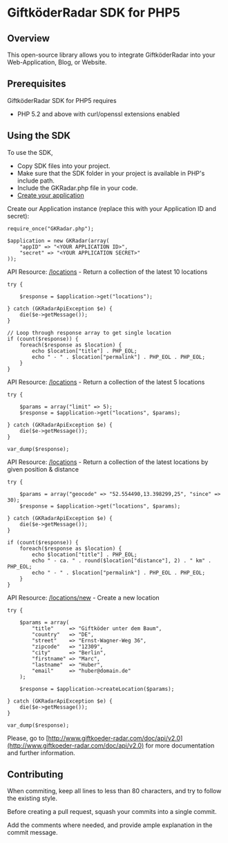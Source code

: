 GiftköderRadar SDK for PHP5
===========================

Overview
--------
This open-source library allows you to integrate GiftköderRadar into your Web-Application, Blog, or Website.


Prerequisites
-------------

GiftköderRadar SDK for PHP5 requires 

   * PHP 5.2 and above with curl/openssl extensions enabled
   
Using the SDK
-------------

To use the SDK,

   * Copy SDK files into your project.
   * Make sure that the SDK folder in your project is available in PHP's include path.
   * Include the GKRadar.php file in your code.
   * [Create your application](http://www.giftkoeder-radar.com/entwickler/registrieren.html)
	
Create our Application instance (replace this with your Application ID and secret):

	require_once("GKRadar.php");
	
	$application = new GKRadar(array(
		"appID" => "<YOUR APPLICATION ID>",
		"secret" => "<YOUR APPLICATION SECRET>"
	));
	
API Resource: [/locations](http://www.giftkoeder-radar.com/doc/api/v2.0/get/locations) - Return a collection of the latest 10 locations

	try {
	
    	$response = $application->get("locations");
	
	} catch (GKRadarApiException $e) {
    	die($e->getMessage());
	}
	
	// Loop through response array to get single location
	if (count($response)) {
    	foreach($response as $location) {
        	echo $location["title"] . PHP_EOL;
        	echo " - " . $location["permalink"] . PHP_EOL . PHP_EOL;
    	}
	}
	
API Resource: [/locations](http://www.giftkoeder-radar.com/doc/api/v2.0/get/locations) - Return a collection of the latest 5 locations

	try {
    
    	$params = array("limit" => 5);
    	$response = $application->get("locations", $params);

	} catch (GKRadarApiException $e) {
    	die($e->getMessage());
	}
	
	var_dump($response);

API Resource: [/locations](http://www.giftkoeder-radar.com/doc/api/v2.0/get/locations) - Return a collection of the latest locations by given position & distance

	try {
    
    	$params = array("geocode" => "52.554490,13.398299,25", "since" => 30);
    	$response = $application->get("locations", $params);

	} catch (GKRadarApiException $e) {
    	die($e->getMessage());
	}

	if (count($response)) {
   		foreach($response as $location) {
        	echo $location["title"] . PHP_EOL;
        	echo " - ca. " . round($location["distance"], 2) . " km" . PHP_EOL;
        	echo " - " . $location["permalink"] . PHP_EOL . PHP_EOL;
    	}
	}
	
API Resource: [/locations/new](http://www.giftkoeder-radar.com/doc/api/v2.0/post/locations/new) - Create a new location

	try {
    
    	$params = array(
        	"title" 	=> "Giftköder unter dem Baum", 
        	"country" 	=> "DE", 
        	"street" 	=> "Ernst-Wagner-Weg 36", 
        	"zipcode" 	=> "12309", 
        	"city" 		=> "Berlin", 
        	"firstname" => "Marc", 
        	"lastname" 	=> "Huber", 
        	"email" 	=> "huber@domain.de"
    	);
    
    	$response = $application->createLocation($params);

	} catch (GKRadarApiException $e) {
    	die($e->getMessage());
	}

	var_dump($response);
	
Please, go to [http://www.giftkoeder-radar.com/doc/api/v2.0](http://www.giftkoeder-radar.com/doc/api/v2.0) for more documentation and further information.
	
Contributing
------------

When commiting, keep all lines to less than 80 characters, and try to follow the existing style.

Before creating a pull request, squash your commits into a single commit.

Add the comments where needed, and provide ample explanation in the commit message.
